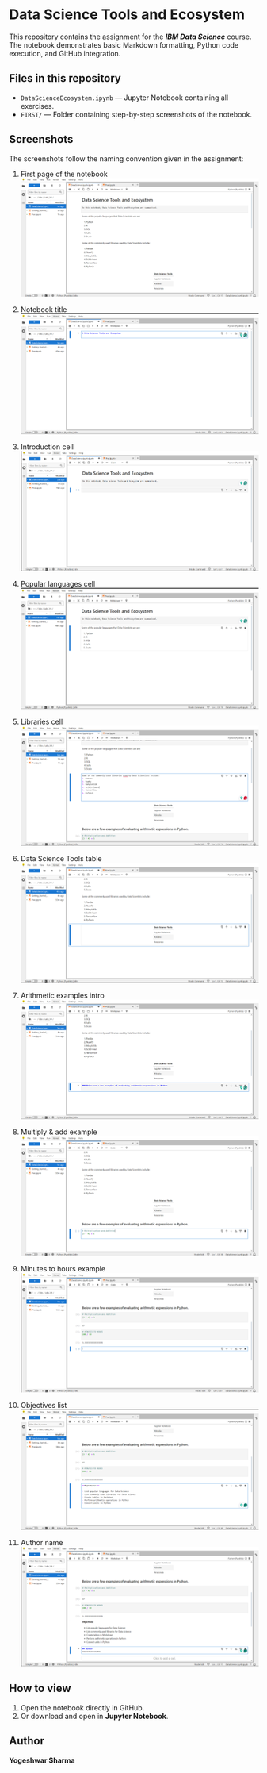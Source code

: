 # Data Science Tools and Ecosystem

This repository contains the  assignment for the **_IBM Data Science_** course.  
The notebook demonstrates basic Markdown formatting, Python code execution, and GitHub integration.

##  Files in this repository
- `DataScienceEcosystem.ipynb` — Jupyter Notebook containing all exercises.
- `FIRST/` — Folder containing step-by-step screenshots of the notebook.

##  Screenshots
The screenshots follow the naming convention given in the assignment:

1. First page of the notebook  
![Notebook Screenshot](FIRST/NOTEBOOK.png)

2. Notebook title 
![Title Screenshot](FIRST/TITLE.png)
 
3. Introduction cell  
![Intro Screenshot](FIRST/INTRO.png)

4. Popular languages cell
![Languages Screenshot](FIRST/LANGUAGES.png)
  
5. Libraries cell  
![Library Screenshot](FIRST/LIBRARY.png)

6. Data Science Tools table  
![Tools Screenshot](FIRST/TOOLS.png)

7. Arithmetic examples intro  
![Arithmetic Introduction Screenshot](FIRST/ARITH.png)

8. Multiply & add example  
![Multiply and Add Screenshot](FIRST/MULTIPLICATIONANDADDITION.png)

9. Minutes to hours example  
![Minutes to Hours Screenshot](FIRST/MINUTESTOHOURS.png)

10. Objectives list  
![Objectives Screenshot](FIRST/OBJECTIVES.png)

11. Author name  
![Author Namr Screenshot](FIRST/AUTHOR.png)


##  How to view
1. Open the notebook directly in GitHub.
2. Or download and open in **Jupyter Notebook**.

##  Author
**Yogeshwar Sharma**
